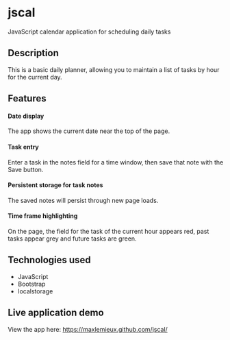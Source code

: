 # jscal
JavaScript calendar application for scheduling daily tasks

## Description
This is a basic daily planner, allowing you to maintain a list of tasks by hour for the current day. 

## Features

#### Date display
The app shows the current date near the top of the page.

#### Task entry
Enter a task in the notes field for a time window, then save that note with the Save button. 

#### Persistent storage for task notes
The saved notes will persist through new page loads.

#### Time frame highlighting
On the page, the field for the task of the current hour appears red, past tasks appear grey and future tasks are green.

## Technologies used
* JavaScript
* Bootstrap
* localstorage

## Live application demo
View the app here:
https://maxlemieux.github.com/jscal/
